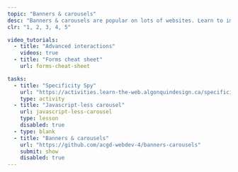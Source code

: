 ```yaml
---
topic: "Banners & carousels"
desc: "Banners & carousels are popular on lots of websites. Learn to implement functional—and reusable—versions."
clr: "1, 2, 3, 4, 5"

video_tutorials:
  - title: "Advanced interactions"
    videos: true
  - title: "Forms cheat sheet"
    url: forms-cheat-sheet

tasks:
  - title: "Specificity Spy"
    url: "https://activities.learn-the-web.algonquindesign.ca/specificity-spy/"
    type: activity
  - title: "Javascript-less carousel"
    url: javascript-less-carousel
    type: lesson
    disabled: true
  - type: blank
  - title: "Banners & carousels"
    url: "https://github.com/acgd-webdev-4/banners-carousels"
    submit: show
    disabled: true
---
```

